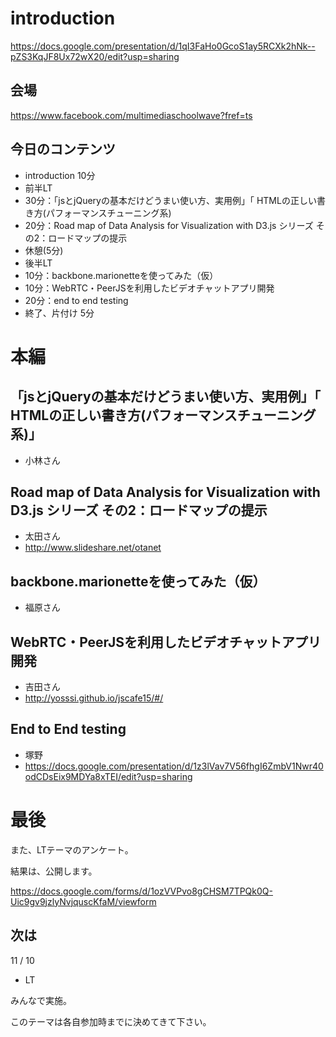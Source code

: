 # introduction

https://docs.google.com/presentation/d/1qI3FaHo0GcoS1ay5RCXk2hNk--pZS3KqJF8Ux72wX20/edit?usp=sharing

## 会場

https://www.facebook.com/multimediaschoolwave?fref=ts

## 今日のコンテンツ

- introduction 10分
- 前半LT
 - 30分：「jsとjQueryの基本だけどうまい使い方、実用例」「 HTMLの正しい書き方(パフォーマンスチューニング系)
 - 20分：Road map of Data Analysis for Visualization with D3.js シリーズ その2：ロードマップの提示
- 休憩(5分)
- 後半LT
 - 10分：backbone.marionetteを使ってみた（仮）
 - 10分：WebRTC・PeerJSを利用したビデオチャットアプリ開発
 - 20分：end to end testing
- 終了、片付け 5分

# 本編

## 「jsとjQueryの基本だけどうまい使い方、実用例」「 HTMLの正しい書き方(パフォーマンスチューニング系)」

- 小林さん

## Road map of Data Analysis for Visualization with D3.js シリーズ その2：ロードマップの提示

- 太田さん
 - http://www.slideshare.net/otanet

## backbone.marionetteを使ってみた（仮）

- 福原さん

## WebRTC・PeerJSを利用したビデオチャットアプリ開発

- 吉田さん
 - http://yosssi.github.io/jscafe15/#/

## End to End testing

- 塚野
 - https://docs.google.com/presentation/d/1z3lVav7V56fhgI6ZmbV1Nwr40odCDsEix9MDYa8xTEI/edit?usp=sharing


# 最後

また、LTテーマのアンケート。

結果は、公開します。

https://docs.google.com/forms/d/1ozVVPvo8gCHSM7TPQk0Q-Uic9gv9jzlyNvjquscKfaM/viewform

## 次は

11 / 10

- LT

みんなで実施。

このテーマは各自参加時までに決めてきて下さい。

